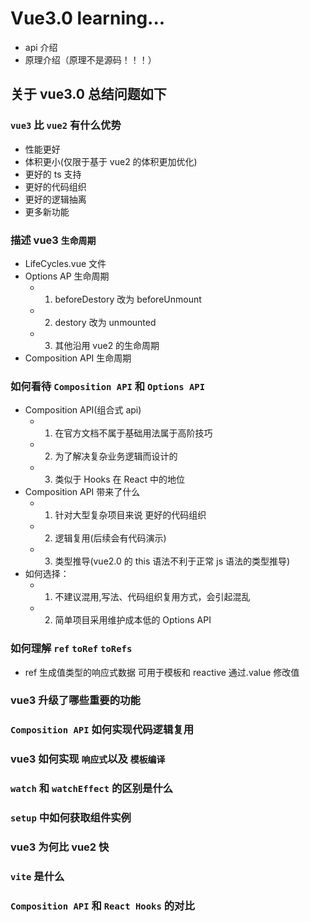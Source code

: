# Vue3.0 learning...

-   api 介绍
-   原理介绍（原理不是源码！！！）

## 关于 vue3.0 总结问题如下

### `vue3` 比 `vue2` 有什么优势

-   性能更好
-   体积更小(仅限于基于 vue2 的体积更加优化)
-   更好的 ts 支持
-   更好的代码组织
-   更好的逻辑抽离
-   更多新功能

### 描述 vue3 `生命周期`

-   LifeCycles.vue 文件
-   Options AP 生命周期
    -   1. beforeDestory 改为 beforeUnmount
    -   2. destory 改为 unmounted
    -   3. 其他沿用 vue2 的生命周期
-   Composition API 生命周期

### 如何看待 `Composition API` 和 `Options API`

-   Composition API(组合式 api)
    -   1. 在官方文档不属于基础用法属于高阶技巧
    -   2. 为了解决复杂业务逻辑而设计的
    -   3. 类似于 Hooks 在 React 中的地位
-   Composition API 带来了什么
    -   1. 针对大型复杂项目来说 更好的代码组织
    -   2. 逻辑复用(后续会有代码演示)
    -   3. 类型推导(vue2.0 的 this 语法不利于正常 js 语法的类型推导)
-   如何选择：
    -   1. 不建议混用,写法、代码组织复用方式，会引起混乱
    -   2. 简单项目采用维护成本低的 Options API

### 如何理解 `ref` `toRef` `toRefs`

-   ref 生成值类型的响应式数据 可用于模板和 reactive 通过.value 修改值

### vue3 升级了哪些重要的功能

### `Composition API` 如何实现代码逻辑复用

### vue3 如何实现 `响应式`以及 `模板编译`

### `watch` 和 `watchEffect` 的区别是什么

### `setup` 中如何获取组件实例

### vue3 为何比 vue2 快

### `vite` 是什么

### `Composition API` 和 `React Hooks` 的对比
